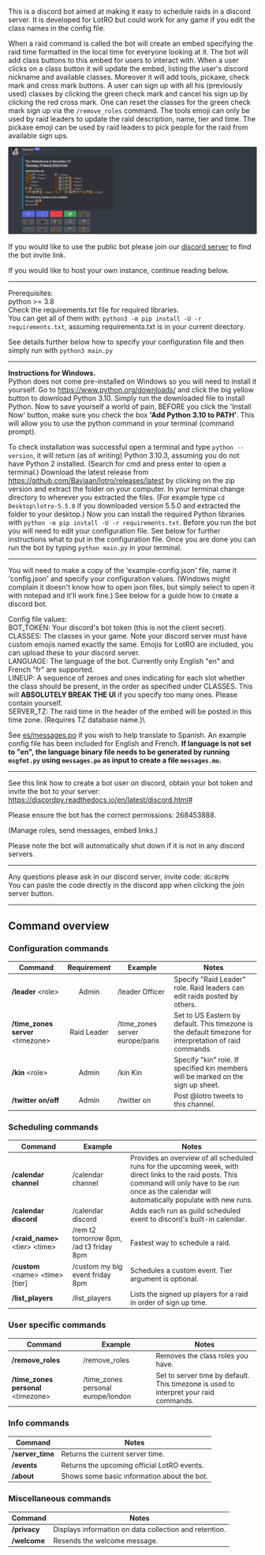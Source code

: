 This is a discord bot aimed at making it easy to schedule raids in a discord server. It is developed for LotRO but could work for any game if you edit the class names in the config file.

When a raid command is called the bot will create an embed specifying the raid time formatted in the local time for everyone looking at it.
The bot will add class buttons to this embed for users to interact with.
When a user clicks on a class button it will update the embed, listing the user's discord nickname and available classes.
Moreover it will add tools, pickaxe, check mark and cross mark buttons.
A user can sign up with all his (previously used) classes by clicking the green check mark and cancel his sign up by clicking the red cross mark.
One can reset the classes for the green check mark sign up via the `/remove_roles` command.
The tools emoji can only be used by raid leaders to update the raid description, name, tier and time.
The pickaxe emoji can be used by raid leaders to pick people for the raid from available sign ups.

![Screenshot](./screenshots/raid.png)

If you would like to use the public bot please join our
[discord server](https://discord.gg/5YqSzuV)
to find the bot invite link.

If you would like to host your own instance, continue reading below.

------------------------------------

Prerequisites:\
python >= 3.8\
Check the requirements.txt file for required libraries.\
You can get all of them with: `python3 -m pip install -U -r requirements.txt`, assuming requirements.txt is in your current directory.

See details further below how to specify your configuration file and then simply run with `python3 main.py`

------------------------------------
**Instructions for Windows.**\
Python does not come pre-installed on Windows so you will need to install it yourself.
Go to https://www.python.org/downloads/ and click the big yellow button to download Python 3.10.
Simply run the downloaded file to install Python.
Now to save yourself a world of pain, BEFORE you click the 'Install Now' button, make sure you check the box **'Add Python 3.10 to PATH'**.
This will allow you to use the python command in your terminal (command prompt).

To check installation was successful open a terminal and type `python --version`, it will return (as of writing) Python 3.10.3, assuming you do not have Python 2 installed.
(Search for cmd and press enter to open a terminal.)
Download the latest release from https://github.com/Baviaan/lotro/releases/latest by clicking on the zip version and extract the folder on your computer.
In your terminal change directory to wherever you extracted the files.
(For example type `cd Desktop\lotro-5.5.0` if you downloaded version 5.5.0 and extracted the folder to your desktop.)
Now you can install the required Python libraries with `python -m pip install -U -r requirements.txt`.
Before you run the bot you will need to edit your configuration file.
See below for further instructions what to put in the configuration file.
Once you are done you can run the bot by typing `python main.py` in your terminal.

------------------------------------

You will need to make a copy of the 'example-config.json' file, name it 'config.json' and specify your configuration values.
(Windows might complain it doesn't know how to open json files, but simply select to open it with notepad and it'll work fine.)
See below for a guide how to create a discord bot.

Config file values:\
BOT_TOKEN: Your discord's bot token (this is not the client secret).\
CLASSES: The classes in your game. Note your discord server must have custom emojis named exactly the same. Emojis for LotRO are included, you can upload these to your discord server.\
LANGUAGE: The language of the bot. Currently only English "en" and French "fr" are supported.\
LINEUP: A sequence of zeroes and ones indicating for each slot whether the class should be present, in the order as specified under CLASSES. This will **ABSOLUTELY BREAK THE UI** if you specify too many ones. Please contain yourself.\
SERVER_TZ: The raid time in the header of the embed will be posted in this time zone. (Requires TZ database name.)\

See [es/messages.po](./source/locale/es/LC_MESSAGES/messages.po) if you wish to help translate to Spanish.
An example config file has been included for English and French.
**If language is not set to "en", the language binary file needs to be generated by running `msgfmt.py` using `messages.po` as input to create a file `messages.mo`.**

------------------------------------

See this link how to create a bot user on discord, obtain your bot token and invite the bot to your server:
https://discordpy.readthedocs.io/en/latest/discord.html#

Please ensure the bot has the correct permissions: 268453888.

(Manage roles, send messages, embed links.)

Please note the bot will automatically shut down if it is not in any discord servers.

------------------------------------

Any questions please ask in our discord server, invite code: `dGcBzPN`\
You can paste the code directly in the discord app when clicking the join server button.

------------------------------------

## Command overview

### Configuration commands
| Command | Requirement | Example | Notes |
| ------- |:-----------:| ------- | ----- |
| **/leader** \<role\>| Admin | /leader Officer | Specify "Raid Leader" role. Raid leaders can edit raids posted by others. |
| **/time_zones server** \<timezone\> | Raid Leader | /time_zones server europe/paris | Set to US Eastern by default. This timezone is the default timezone for interpretation of raid commands. |
| **/kin** \<role\> | Admin | /kin Kin | Specify "kin" role. If specified kin members will be marked on the sign up sheet. |
| **/twitter on/off** | Admin | /twitter on | Post @lotro tweets to this channel. |

### Scheduling commands

| Command | Example | Notes |
| ------- | ------- | ----- |
| **/calendar channel** | /calendar channel | Provides an overview of all scheduled runs for the upcoming week, with direct links to the raid posts. This command will only have to be run once as the calendar will automatically populate with new runs. |
| **/calendar discord** | /calendar discord | Adds each run as guild scheduled event to discord's built-in calendar. |
| **/\<raid_name\>** \<tier\> \<time\> | /rem t2 tomorrow 8pm, /ad t3 friday 8pm | Fastest way to schedule a raid. |
| **/custom** \<name\> \<time\> \[tier\] | /custom my big event friday 8pm | Schedules a custom event. Tier argument is optional. |
| **/list_players** | /list_players | Lists the signed up players for a raid in order of sign up time. |

### User specific commands
| Command | Example | Notes |
| ------- | ------- | ----- |
| **/remove_roles** | /remove_roles | Removes the class roles you have. |
| **/time_zones personal** \<timezone\> | /time_zones personal europe/london | Set to server time by default. This timezone is used to interpret *your* raid commands. |

### Info commands

| Command | Notes |
| ------- | ----- |
| **/server_time** | Returns the current server time. |
| **/events** | Returns the upcoming official LotRO events. |
| **/about** | Shows some basic information about the bot. |

### Miscellaneous commands
| Command | Notes |
| ------- | ----- |
| **/privacy** | Displays information on data collection and retention. |
| **/welcome** | Resends the welcome message. |
